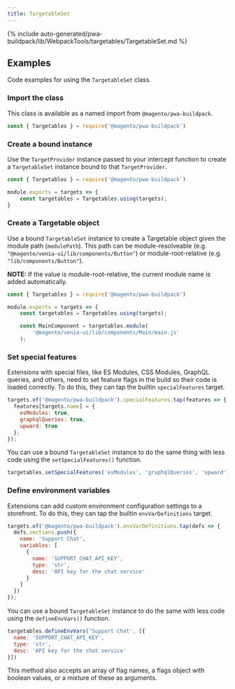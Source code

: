 ```yaml
---
title: TargetableSet
---
```


<!--
The reference doc content is generated automatically from the source code.
To update this section, update the doc blocks in the source code
-->

{% include auto-generated/pwa-buildpack/lib/WebpackTools/targetables/TargetableSet.md %}

## Examples

Code examples for using the `TargetableSet` class.

### Import the class

This class is available as a named import from `@magento/pwa-buildpack`.

```js
const { Targetables } = require('@magento/pwa-buildpack')
```

### Create a bound instance

Use the `TargetProvider` instance passed to your intercept function to create a `TargetableSet` instance bound to that `TargetProvider`.

```js
const { Targetables } = require('@magento/pwa-buildpack')

module.exports = targets => {
    const targetables = Targetables.using(targets);
}
```

### Create a Targetable object

Use a bound `TargetableSet` instance to create a Targetable object given the module path (`modulePath`).
This path can be module-resolveable (e.g. `"@magento/venia-ui/lib/components/Button"`) or module-root-relative (e.g. `"lib/components/Button"`).

**NOTE:**
If the value is module-root-relative, the current module name is added automatically.

```js
const { Targetables } = require('@magento/pwa-buildpack')

module.exports = targets => {
    const targetables = Targetables.using(targets);

    const MainComponent = targetables.module(
        '@magento/venia-ui/lib/components/Main/main.js'
    );
```

### Set special features

Extensions with special files, like ES Modules, CSS Modules, GraphQL queries, and others, need to set feature flags in the build so their code is loaded correctly.
To do this, they can tap the builtin `specialFeatures` target.

```js
targets.of('@magento/pwa-buildpack').specialFeatures.tap(features => {
  features[targets.name] = {
    esModules: true,
    graphqlQueries: true,
    upward: true
  };
});
```

You can use a bound `TargetableSet` instance to do the same thing with less code using the `setSpecialFeatures()` function.

```js
targetables.setSpecialFeatures('esModules', 'graphqlQueries', 'upward');
```

### Define environment variables

Extensions can add custom environment configuration settings to a storefront.
To do this, they can tap the builtin `envVarDefinitions` target.

```js
targets.of('@magento/pwa-buildpack').envVarDefinitions.tap(defs => {
  defs.sections.push({
    name: 'Support Chat',
    variables: [
      {
        name: 'SUPPORT_CHAT_API_KEY',
        type: 'str',
        desc: 'API key for the chat service'
      }
    ]
  })
});
```

You can use a bound `TargetableSet` instance to do the same with less code using the `defineEnvVars()` function.

```js
targetables.defineEnvVars('Support Chat', [{
  name: 'SUPPORT_CHAT_API_KEY',
  type: 'str',
  desc: 'API key for the chat service'
}])
```

This method also accepts an array of flag names, a flags object with boolean values, or a mixture of these as arguments.

[TargetableModule]: <{%link pwa-buildpack/reference/targetables/TargetableModule/index.md %}>
[TargetableESModule]: <{%link pwa-buildpack/reference/targetables/TargetableESModule/index.md %}>
[TargetableESModuleArray]: <{%link pwa-buildpack/reference/targetables/TargetableESModuleArray/index.md %}>
[TargetableESModuleObject]: <{%link pwa-buildpack/reference/targetables/TargetableESModuleObject/index.md %}>
[TargetableReactComponent]: <{%link pwa-buildpack/reference/targetables/TargetableReactComponent/index.md %}>
